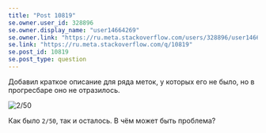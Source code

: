 ```yaml
---
title: "Post 10819"
se.owner.user_id: 328896
se.owner.display_name: "user14664269"
se.owner.link: "https://ru.meta.stackoverflow.com/users/328896/user14664269"
se.link: "https://ru.meta.stackoverflow.com/q/10819"
se.post_id: 10819
se.post_type: question
---
```

<p>Добавил краткое описание для ряда меток, у которых его не было, но в прогресбаре оно не отразилось.</p>
<p><img src="https://i.stack.imgur.com/trpHt.jpg" alt="2/50" /></p>
<p>Как было <code>2/50</code>, так и осталось. В чём может быть проблема?</p>
